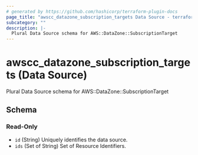 ```yaml
---
# generated by https://github.com/hashicorp/terraform-plugin-docs
page_title: "awscc_datazone_subscription_targets Data Source - terraform-provider-awscc"
subcategory: ""
description: |-
  Plural Data Source schema for AWS::DataZone::SubscriptionTarget
---
```


# awscc_datazone_subscription_targets (Data Source)

Plural Data Source schema for AWS::DataZone::SubscriptionTarget



<!-- schema generated by tfplugindocs -->
## Schema

### Read-Only

- `id` (String) Uniquely identifies the data source.
- `ids` (Set of String) Set of Resource Identifiers.
